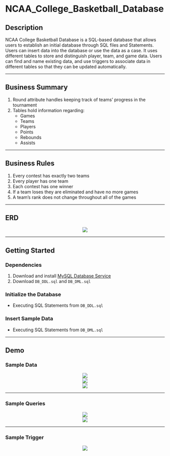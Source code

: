 # NCAA_College_Basketball_Database

## Description
NCAA College Basketball Database is a SQL-based database that allows users to establish an initial database through SQL files and Statements. Users can insert data into the database or use the data as a case. It uses different tables to store and distinguish player, team, and game data. Users can find and name existing data, and use triggers to associate data in different tables so that they can be updated automatically.

---

## Business Summary
1. Round attribute handles keeping track of teams’ progress in the tournament
2. Tables hold information regarding:
    * Games
    * Teams
    * Players
    * Points
    * Rebounds
    * Assists

---
## Business Rules
1. Every contest has exactly two teams
2. Every player has one team
3. Each contest has one winner
4. If a team loses they are eliminated and have no more games
5. A team’s rank does not change throughout all of the games
---
## ERD
<center>
    <img alin = "center" src="./demo/ERD.png">
</center>

---
## Getting Started

### Dependencies
1. Download and install [MySQL Database Service](https://www.mysql.com/downloads/)
2. Download ```DB_DDL.sql``` and ```DB_DML.sql```

### Initialize the Database
* Executing SQL Statements from ```DB_DDL.sql```

### Insert Sample Data
* Executing SQL Statements from ```DB_DML.sql```

---
## Demo
### Sample Data
<center>
    <img alin = "center" src="./demo/Data1.png">
</center>
<center>
    <img alin = "center" src="./demo/Data2.png">
</center>
<center>
    <img alin = "center" src="./demo/Data3.png">
</center>

---

### Sample Queries
<center>
    <img alin = "center" src="./demo/Query1.png">
</center>
<center>
    <img alin = "center" src="./demo/Query2.png">
</center>

---

### Sample Trigger
<center>
    <img alin = "center" src="./demo/Trigger.png">
</center>